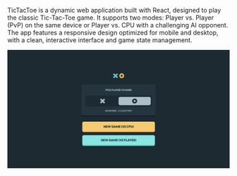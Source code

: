 TicTacToe is a dynamic web application built with React, designed to play the classic Tic-Tac-Toe game. It supports two modes: Player vs. Player (PvP) on the same device or Player vs. CPU with a challenging AI opponent. The app features a responsive design optimized for mobile and desktop, with a clean, interactive interface and game state management.

![page_preview](./src/assets/images/tic.png)